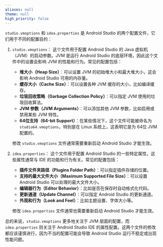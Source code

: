 ```yaml
---
aliases: null
theme: null
high_priority: false
---
```


`studio.vmoptions` 和 `idea.properties` 是 Android Studio 的两个配置文件，它们用于不同的配置目的：

1. `studio.vmoptions`：
   这个文件用于配置 Android Studio 的 Java 虚拟机（JVM）的启动参数。JVM 是运行 Android Studio 的底层环境，因此这个文件中的设置会影响 JVM 的性能和行为。常见的配置包括：

   - **堆大小（Heap Size）**：可以设置 JVM 的初始堆大小和最大堆大小，这会影响 Android Studio 可用的内存量。
   - **缓存大小（Cache Size）**：可以设置各种 JVM 缓存的大小，比如编译缓存。
   - **垃圾回收策略（Garbage Collection Policy）**：可以指定 JVM 使用的垃圾回收算法。
   - **JVM 参数（JVM Arguments）**：可以添加其他 JVM 参数，比如启用或禁用某些 JVM 特性。
   - **64位支持（64-bit Support）**：在某些情况下，这个文件可能被命名为 `studio64.vmoptions`，特别是在 Linux 系统上，这表明它是为 64位 JVM 配置的。

   修改 `studio.vmoptions` 文件通常需要重新启动 Android Studio 才能生效。

2. `idea.properties`：
   这个文件用于配置 Android Studio 的一些特定属性，这些属性通常与 IDE 的功能和行为有关。常见的配置包括：

   - **插件文件夹路径（Plugins Folder Path）**：可以指定插件存储的位置。
   - **支持的最大文件大小（Maximum Supported File Size）**：可以设置 Android Studio 可以处理的最大文件大小。
   - **编辑器行为（Editor Behavior）**：比如是否在保存时自动格式化代码。
   - **更新通道（Update Channel）**：可以指定 Android Studio 的更新通道。
   - **外观和行为（Look and Feel）**：比如主题设置、字体大小等。

   修改 `idea.properties` 文件通常也需要重新启动 Android Studio 才能生效。

总的来说，`studio.vmoptions` 更多地关注于 JVM 层面的配置，而 `idea.properties` 则关注于 Android Studio IDE 的属性配置。这两个文件的修改都应该谨慎进行，因为不当的配置可能会导致 Android Studio 运行不稳定或出现性能问题。
